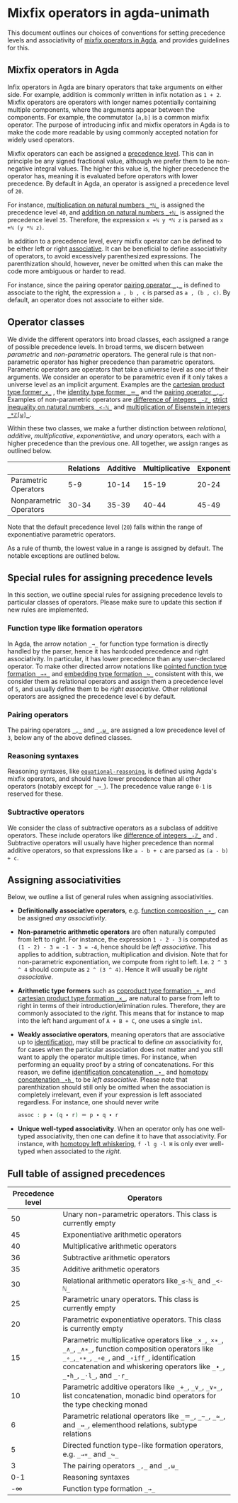 # Mixfix operators in agda-unimath

This document outlines our choices of conventions for setting precedence levels
and associativity of
[mixfix operators in Agda](https://agda.readthedocs.io/en/v2.6.3.20230805/language/mixfix-operators.html),
and provides guidelines for this.

## Mixfix operators in Agda

Infix operators in Agda are binary operators that take arguments on either side.
For example, addition is commonly written in infix notation as `1 + 2`. Mixfix
operators are operators with longer names potentially containing multiple
components, where the arguments appear between the components. For example, the
commutator `[a,b]` is a common mixfix operator. The purpose of introducing infix
and mixfix operators in Agda is to make the code more readable by using commonly
accepted notation for widely used operators.

Mixfix operators can each be assigned a
[precedence level](https://agda.readthedocs.io/en/v2.6.3.20230805/language/mixfix-operators.html#precedence).
This can in principle be any signed fractional value, although we prefer them to
be non-negative integral values. The higher this value is, the higher precedence
the operator has, meaning it is evaluated before operators with lower
precedence. By default in Agda, an operator is assigned a precedence level of
`20`.

For instance,
[multiplication on natural numbers `_*ℕ_`](elementary-number-theory.multiplication-natural-numbers.md)
is assigned the precedence level `40`, and
[addition on natural numbers `_+ℕ_`](elementary-number-theory.addition-natural-numbers.md)
is assigned the precedence level `35`. Therefore, the expression `x +ℕ y *ℕ z`
is parsed as `x +ℕ (y *ℕ z)`.

In addition to a precedence level, every mixfix operator can be defined to be
either left or right
[associative](https://agda.readthedocs.io/en/v2.6.3.20230805/language/mixfix-operators.html#associativity).
It can be beneficial to define associativity of operators, to avoid excessively
parenthesized expressions. The parenthization should, however, never be omitted
when this can make the code more ambiguous or harder to read.

For instance, since the pairing operator
[pairing operator `_,_`](foundation.dependent-pair-types.md) is defined to
associate to the right, the expression `a , b , c` is parsed as `a , (b , c)`.
By default, an operator does not associate to either side.

## Operator classes

We divide the different operators into broad classes, each assigned a range of
possible precedence levels. In broad terms, we discern between _parametric_ and
_non-parametric_ operators. The general rule is that non-parametric operator has
higher precedence than parametric operators. Parametric operators are operators
that take a universe level as one of their arguments. We consider an operator to
be parametric even if it only takes a universe level as an implicit argument.
Examples are the
[cartesian product type former`_×_`](foundation-core.cartesian-product-types.md)
, the [identity type former `_＝_`](foundation-core.identity-types.md) and the
[pairing operator `_,_`](foundation.dependent-pair-types.md). Examples of
non-parametric operators are
[difference of integers `_-ℤ_`](elementary-number-theory.difference-integers.md)
[strict inequality on natural numbers `_<-ℕ_`](elementary-number-theory.strict-inequality-natural-numbers.md)
and
[multiplication of Eisenstein integers `_*ℤ[ω]_`](commutative-algebra.eisenstein-integers.md).

Within these two classes, we make a further distinction between _relational_,
_additive_, _multiplicative_, _exponentiative_, and _unary_ operators, each with
a higher precedence than the previous one. All together, we assign ranges as
outlined below.

|                         | Relations | Additive | Multiplicative | Exponentiative | Unary |
| ----------------------- | --------- | -------- | -------------- | -------------- | ----- |
| Parametric Operators    | 5-9       | 10-14    | 15-19          | 20-24          | 25-29 |
| Nonparametric Operators | 30-34     | 35-39    | 40-44          | 45-49          | 50-54 |

Note that the default precedence level (`20`) falls within the range of
exponentiative parametric operators.

As a rule of thumb, the lowest value in a range is assigned by default. The
notable exceptions are outlined below.

## Special rules for assigning precedence levels

In this section, we outline special rules for assigning precedence levels to
particular classes of operators. Please make sure to update this section if new
rules are implemented.

### Function type like formation operators

In Agda, the arrow notation `_→_` for function type formation is directly
handled by the parser, hence it has hardcoded precedence and right
associativity. In particular, it has lower precedence than any user-declared
operator. To make other directed arrow notations like
[pointed function type formation `_→∗_`](structured-types.pointed-maps.md) and
[embedding type formation `_↪_`](foundation-core.embeddings.md) consistent with
this, we consider them as relational operators and assign them a precedence
level of `5`, and usually define them to be _right associative_. Other
relational operators are assigned the precedence level `6` by default.

### Pairing operators

The pairing operators [`_,_`](foundation.dependent-pair-types.md) and
[`_,ω_`](foundation.large-dependent-pair-types.md) are assigned a low precedence
level of `3`, below any of the above defined classes.

### Reasoning syntaxes

Reasoning syntaxes, like
[`equational-reasoning`](foundation-core.identity-types.md), is defined using
Agda's mixfix operators, and should have lower precedence than all other
operators (notably except for `_→_`). The precedence value range `0-1` is
reserved for these.

### Subtractive operators

We consider the class of subtractive operators as a subclass of additive
operators. These include operators like
[difference of integers `_-ℤ_`](elementary-number-theory.difference-integers.md)
and . Subtractive operators will usually have higher precedence than normal
additive operators, so that expressions like `a - b + c` are parsed as
`(a - b) + c`.

## Assigning associativities

Below, we outline a list of general rules when assigning associativities.

- **Definitionally associative operators**, e.g.
  [function composition `_∘_`](foundation-core.function-types.md), can be
  assigned _any associativity_.

- **Non-parametric arithmetic operators** are often naturally computed from left
  to right. For instance, the expression `1 - 2 - 3` is computed as
  `(1 - 2) - 3 = -1 - 3 = -4`, hence should be _left associative_. This applies
  to addition, subtraction, multiplication and division. Note that for
  non-parametric exponentiation, we compute from right to left. I.e. `2 ^ 3 ^ 4`
  should compute as `2 ^ (3 ^ 4)`. Hence it will usually be _right associative_.

- **Arithmetic type formers** such as
  [coproduct type formation `_+_`](foundation-core.coproduct-types.md) and
  [cartesian product type formation `_×_`](foundation-core.cartesian-product-types.md),
  are natural to parse from left to right in terms of their
  introduction/elimination rules. Therefore, they are commonly associated to the
  _right_. This means that for instance to map into the left hand argument of
  `A + B + C`, one uses a single `inl`.

- **Weakly associative operators**, meaning operators that are associative up to
  [identification](foundation-core.identity-types.md), may still be practical to
  define _an_ associativity for, for cases when the particular association does
  not matter and you still want to apply the operator multiple times. For
  instance, when performing an equality proof by a string of concatenations. For
  this reason, we define
  [identification concatenation `_∙_`](foundation-core.identity-types.md) and
  [homotopy concatenation `_∙h_`](foundation-core.homotopies.md) to be _left
  associative_. Please note that parenthization should still only be omitted
  when the association is completely irrelevant, even if your expression is left
  associated regardless. For instance, one should never write

  ```agda
  assoc : p ∙ (q ∙ r) ＝ p ∙ q ∙ r
  ```

- **Unique well-typed associativity**. When an operator only has one well-typed
  associativity, then one can define it to have that associativity. For
  instance, with [homotopy left whiskering](foundation-core.homotopies.md),
  `f ·l g ·l H` is only ever well-typed when associated to the _right_.

## Full table of assigned precedences

| Precedence level | Operators                                                                                                                                                                                                                                  |
| ---------------- | ------------------------------------------------------------------------------------------------------------------------------------------------------------------------------------------------------------------------------------------ |
| 50               | Unary non-parametric operators. This class is currently empty                                                                                                                                                                              |
| 45               | Exponentiative arithmetic operators                                                                                                                                                                                                        |
| 40               | Multiplicative arithmetic operators                                                                                                                                                                                                        |
| 36               | Subtractive arithmetic operators                                                                                                                                                                                                           |
| 35               | Additive arithmetic operators                                                                                                                                                                                                              |
| 30               | Relational arithmetic operators like`_≤-ℕ_` and `_<-ℕ_`                                                                                                                                                                                    |
| 25               | Parametric unary operators. This class is currently empty                                                                                                                                                                                  |
| 20               | Parametric exponentiative operators. This class is currently empty                                                                                                                                                                         |
| 15               | Parametric multiplicative operators like `_×_`,`_×∗_`, `_∧_`, `_∧∗_`, function composition operators like `_∘_`,`_∘∗_`, `_∘e_`, and `_∘iff_`, identification concatenation and whiskering operators like `_∙_`, `_∙h_`, `_·l_`, and `_·r_` |
| 10               | Parametric additive operators like `_+_`, `_∨_`, `_∨∗_`, list concatenation, monadic bind operators for the type checking monad                                                                                                            |
| 6                | Parametric relational operators like `_＝_`, `_~_`, `_≃_`, and `_↔_`, elementhood relations, subtype relations                                                                                                                             |
| 5                | Directed function type-like formation operators, e.g. `_→∗_` and `_↪_`                                                                                                                                                                     |
| 3                | The pairing operators `_,_` and `_,ω_`                                                                                                                                                                                                     |
| 0-1              | Reasoning syntaxes                                                                                                                                                                                                                         |
| -∞               | Function type formation `_→_`                                                                                                                                                                                                              |
